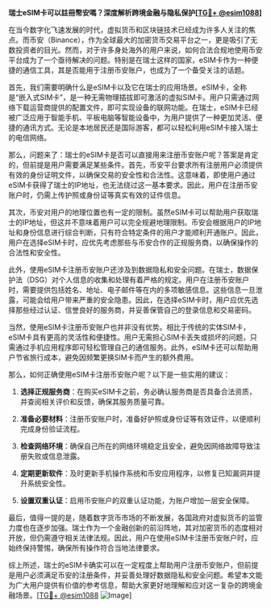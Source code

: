 **瑞士eSIM卡可以註冊幣安嗎？深度解析跨境金融与隐私保护[[TG💪+ @esim1088](https://t.me/s/esim1088)]**

在当今数字化飞速发展的时代，虚拟货币和区块链技术已经成为许多人关注的焦点。而币安（Binance），作为全球最大的加密货币交易平台之一，更是吸引了无数投资者的目光。然而，对于许多身处海外的用户来说，如何合法合规地使用币安平台成为了一个亟待解决的问题。特别是在瑞士这样的国家，eSIM卡作为一种便捷的通信工具，其是否能用于注册币安账户，也成为了一个备受关注的话题。

首先，我们需要明确什么是eSIM卡以及它在瑞士的应用场景。eSIM卡，全称是“嵌入式SIM卡”，是一种无需物理插拔即可激活的虚拟SIM卡。用户只需通过网络下载运营商提供的配置文件，即可实现设备的联网功能。在瑞士，eSIM卡已经被广泛应用于智能手机、平板电脑等智能设备中，为用户提供了一种更加灵活、便捷的通讯方式。无论是本地居民还是国际游客，都可以轻松利用eSIM卡接入瑞士的电信网络。

那么，问题来了：瑞士的eSIM卡是否可以直接用来注册币安账户呢？答案是肯定的，但前提是用户需要满足某些条件。首先，币安平台要求所有注册用户必须提供有效的身份证明文件，以确保交易的安全性和合法性。这意味着，即使用户通过eSIM卡获得了瑞士的IP地址，也无法绕过这一基本要求。因此，用户在注册币安账户时，仍需上传护照或身份证等真实有效的证件信息。

其次，币安对用户的地理位置也有一定的限制。虽然eSIM卡可以帮助用户获取瑞士的IP地址，但这并不意味着用户可以完全规避地理限制。币安会根据用户的IP地址和身份信息进行综合判断，只有符合特定条件的用户才能顺利开通账户。因此，用户在选择eSIM卡时，应优先考虑那些与币安合作的正规服务商，以确保操作的合法性和安全性。

此外，使用eSIM卡注册币安账户还涉及到数据隐私和安全问题。在瑞士，数据保护法（DSG）对个人信息的收集和处理有着严格的规定。用户在注册币安账户时，需要提供包括姓名、地址、电子邮件等在内的多项敏感信息。这些信息一旦泄露，可能会给用户带来严重的安全隐患。因此，在选择eSIM卡时，用户应优先选择那些经过认证、信誉良好的服务商，并妥善保管自己的登录信息和交易密码。

当然，使用eSIM卡注册币安账户也并非没有优势。相比于传统的实体SIM卡，eSIM卡具有更高的灵活性和便捷性。用户无需担心SIM卡丢失或损坏的问题，只需通过手机应用程序即可轻松管理自己的通信服务。此外，eSIM卡还可以帮助用户节省旅行成本，避免因频繁更换SIM卡而产生的额外费用。

那么，如何正确使用eSIM卡注册币安账户呢？以下是一些实用的建议：

1. **选择正规服务商**：在购买eSIM卡之前，务必确认服务商是否具备合法资质，并查阅相关评价和反馈，确保其服务质量可靠。
   
2. **准备必要材料**：注册币安账户时，准备好护照或身份证等有效证件，以便顺利完成身份验证流程。
   
3. **检查网络环境**：确保自己所在的网络环境稳定且安全，避免因网络故障导致注册失败或信息泄露。
   
4. **定期更新软件**：及时更新手机操作系统和币安应用程序，以修复已知漏洞并提升系统安全性。
   
5. **设置双重认证**：启用币安账户的双重认证功能，为账户增加一层安全保障。

最后，值得一提的是，随着数字货币市场的不断发展，各国政府对虚拟货币的监管力度也在逐步加强。瑞士作为一个金融创新的前沿阵地，其对加密货币的态度相对开放，但仍需遵守相关法律法规。因此，用户在使用eSIM卡注册币安账户时，应始终保持警惕，确保所有操作符合当地法律要求。

综上所述，瑞士的eSIM卡确实可以在一定程度上帮助用户注册币安账户，但前提是用户必须满足币安的注册条件，并妥善处理好数据隐私和安全问题。希望本文能为广大用户提供有价值的参考信息，帮助大家更好地理解和应对这一复杂的跨境金融场景。[[TG💪+ @esim1088](https://t.me/s/esim1088) ![Image](https://i.postimg.cc/4NQfJmqS/Snipaste-2025-05-13-00-14-12.png)]